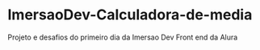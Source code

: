 # ImersaoDev-Calculadora-de-media
Projeto e desafios do primeiro dia da Imersao Dev Front end da Alura
